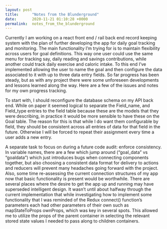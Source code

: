 ```yaml
---
layout: post
title:      "Notes from the Blunderground"
date:       2020-11-21 01:10:28 +0000
permalink:  notes_from_the_blunderground
---
```



Currently I am working on a react front end / rail back end record keeping system with the plan of further developing the app for daily goal tracking and monitoring. The main functionality I’m trying for is to maintain flexibility across users for goal definitions. This way one user could use the same menu for tracking say, daily reading and savings contributions, while another could track daily exercise and caloric intake. To this end I’ve implemented allowing the user to name the goal and then configure the data associated to it with up to three data entry fields. So far progress has been steady, but as with any project there were some unforeseen developments and lessons learned along the way. Here are a few of the issues and notes for my own progress tracking. 

To start with, I should reconfigure the database schema on my API back end. While on paper it seemed logical to separate the Field_name, and Field_type entries to the field table because these are the models that they were describing, in practice it would be more sensible to have these on the Goal table. The reason for this is that while I do want them configurable by field, they should be consistent across all entries of data for that field in the future. Otherwise I will be forced to repeat their assignment every time a user adds a new entry. 

A separate task to focus on during a future code audit: enforce consistency. In variable names, there are a few which jump around (“goal_data” vs “goaldata”) which just introduces bugs when connecting components together, but also choosing a consistent data format for delivery to actions and reducers will prevent many headaches going forward with the project. Also, some time re-assessing the current connection structures of my app now that basic functionality is present would be worthwhile. There are several places where the desire to get the app up and running may have superseded intelligent design. It wasn’t until about halfway through the current implementation that while investigating how to implement some functionality that I was reminded of the Redux connect() function’s parameters each had other parameters of their own such as mapStateToProps ownProps, which was key in several spots. This allowed me to utilize the props of the parent container in selecting the relevant stored state values I needed to pass along to children containers.
